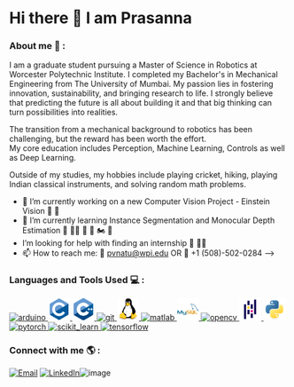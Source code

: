 ### <h1> Hi there 👋 I am Prasanna 
### About me 🤔 :
I am a graduate student pursuing a Master of Science in Robotics at Worcester Polytechnic Institute. I completed my Bachelor's in Mechanical Engineering from The University of Mumbai. My passion lies in fostering innovation, sustainability, and bringing research to life. I strongly believe that predicting the future is all about building it and that big thinking can turn possibilities into realities.  
  
  The transition from a mechanical background to robotics has been challenging, but the reward has been worth the effort.  
  My core education includes Perception, Machine Learning, Controls as well as Deep Learning.  
  
  Outside of my studies, my hobbies include playing cricket, hiking, playing Indian classical instruments, and solving random math problems.    
  
- 🔭 I’m currently working on a new Computer Vision Project - Einstein Vision 🤖 🚗
- 🌱 I’m currently learning Instance Segmentation and Monocular Depth Estimation 🌴 🚴‍♂️ 🚦 🚗 🏍️ 🚫
-  I’m looking for help with finding an internship 🤖 👨‍💼
- 📫 How to reach me: 📧 pvnatu@wpi.edu OR 📲 +1 (508)-502-0284
-->

### Languages and Tools Used 💻 :
  <p align="left"> <a href="https://www.arduino.cc/" target="_blank" rel="noreferrer"> <img src="https://cdn.worldvectorlogo.com/logos/arduino-1.svg" alt="arduino" width="40" height="40"/> </a> <a href="https://www.cprogramming.com/" target="_blank" rel="noreferrer"> <img src="https://raw.githubusercontent.com/devicons/devicon/master/icons/c/c-original.svg" alt="c" width="40" height="40"/> </a> <a href="https://www.w3schools.com/cpp/" target="_blank" rel="noreferrer"> <img src="https://raw.githubusercontent.com/devicons/devicon/master/icons/cplusplus/cplusplus-original.svg" alt="cplusplus" width="40" height="40"/> </a> <a href="https://git-scm.com/" target="_blank" rel="noreferrer"> <img src="https://www.vectorlogo.zone/logos/git-scm/git-scm-icon.svg" alt="git" width="40" height="40"/> </a> <a href="https://www.linux.org/" target="_blank" rel="noreferrer"> <img src="https://raw.githubusercontent.com/devicons/devicon/master/icons/linux/linux-original.svg" alt="linux" width="40" height="40"/> </a> <a href="https://www.mathworks.com/" target="_blank" rel="noreferrer"> <img src="https://upload.wikimedia.org/wikipedia/commons/2/21/Matlab_Logo.png" alt="matlab" width="40" height="40"/> </a> <a href="https://www.mysql.com/" target="_blank" rel="noreferrer"> <img src="https://raw.githubusercontent.com/devicons/devicon/master/icons/mysql/mysql-original-wordmark.svg" alt="mysql" width="40" height="40"/> </a> <a href="https://opencv.org/" target="_blank" rel="noreferrer"> <img src="https://www.vectorlogo.zone/logos/opencv/opencv-icon.svg" alt="opencv" width="40" height="40"/> </a> <a href="https://pandas.pydata.org/" target="_blank" rel="noreferrer"> <img src="https://raw.githubusercontent.com/devicons/devicon/2ae2a900d2f041da66e950e4d48052658d850630/icons/pandas/pandas-original.svg" alt="pandas" width="40" height="40"/> </a> <a href="https://www.python.org" target="_blank" rel="noreferrer"> <img src="https://raw.githubusercontent.com/devicons/devicon/master/icons/python/python-original.svg" alt="python" width="40" height="40"/> </a> <a href="https://pytorch.org/" target="_blank" rel="noreferrer"> <img src="https://www.vectorlogo.zone/logos/pytorch/pytorch-icon.svg" alt="pytorch" width="40" height="40"/> </a> <a href="https://scikit-learn.org/" target="_blank" rel="noreferrer"> <img src="https://upload.wikimedia.org/wikipedia/commons/0/05/Scikit_learn_logo_small.svg" alt="scikit_learn" width="40" height="40"/> </a> <a href="https://www.tensorflow.org" target="_blank" rel="noreferrer"> <img src="https://www.vectorlogo.zone/logos/tensorflow/tensorflow-icon.svg" alt="tensorflow" width="40" height="40"/> </a> </p>

  ### Connect with me 🌎 :
<a href="mailto:natu.prasanna02@gmail.com">![Email](https://img.shields.io/badge/Gmail-D14836?style=for-the-badge&logo=gmail&logoColor=white)</a>
<a href="https://www.linkedin.com/in/prasanna-natu-940778200/">![LinkedIn](https://img.shields.io/badge/LinkedIn-0077B5?style=for-the-badge&logo=linkedin&logoColor=white)</a>![image](https://user-images.githubusercontent.com/112508555/227726934-c5934d15-2880-4ca3-8f3b-52abd5bd69d7.png)



